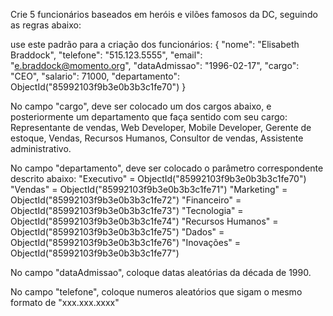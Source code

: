 Crie 5 funcionários baseados em heróis e vilões famosos da DC, seguindo as regras abaixo:

use este padrão para a criação dos funcionários: 
    {
        "nome": "Elisabeth Braddock",
        "telefone": "515.123.5555",
        "email": "e.braddock@momento.org",
        "dataAdmissao": "1996-02-17",
        "cargo": "CEO",
        "salario": 71000,
        "departamento": ObjectId("85992103f9b3e0b3b3c1fe70")
    }

No campo "cargo", deve ser colocado um dos cargos abaixo, e posteriormente um departamento que faça sentido com seu cargo:
Representante de vendas, Web Developer, Mobile Developer, Gerente de estoque, Vendas, Recursos Humanos, Consultor de vendas, Assistente administrativo.

No campo "departamento", deve ser colocado o parâmetro correspondente descrito abaixo:
"Executivo" = ObjectId("85992103f9b3e0b3b3c1fe70")
"Vendas" = ObjectId("85992103f9b3e0b3b3c1fe71")
"Marketing" = ObjectId("85992103f9b3e0b3b3c1fe72")
"Financeiro" = ObjectId("85992103f9b3e0b3b3c1fe73")
"Tecnologia" = ObjectId("85992103f9b3e0b3b3c1fe74")
"Recursos Humanos" = ObjectId("85992103f9b3e0b3b3c1fe75")
"Dados" = ObjectId("85992103f9b3e0b3b3c1fe76")
"Inovações" = ObjectId("85992103f9b3e0b3b3c1fe77")

No campo "dataAdmissao", coloque datas aleatórias da década de 1990.

No campo "telefone", coloque numeros aleatórios que sigam o mesmo formato de "xxx.xxx.xxxx"

